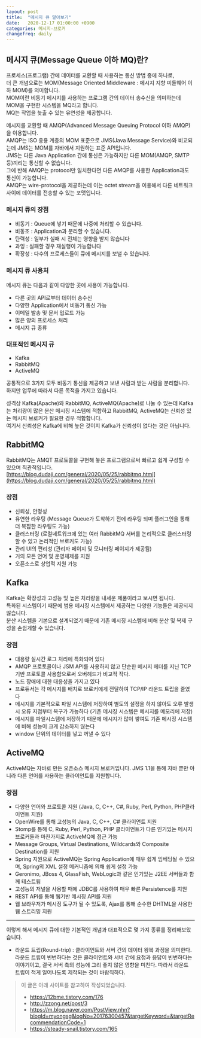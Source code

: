 ```yaml
---
layout: post
title:  "메시지 큐 알아보기"
date:   2020-12-17 01:00:00 +0900
categories: 메시지-브로커
changefreq: daily
---
```


## 메시지 큐(Message Queue 이하 MQ)란?

프로세스(프로그램) 간에 데이터를 교환할 때 사용하는 통신 방법 중에 하나로,  
더 큰 개념으로는 MOM(Message Oriented Middleware : 메시지 지향 미들웨어 이하 MOM)를 의미합니다.  
MOM이란 비동기 메시지를 사용하는 프로그램 간의 데이터 송수신을 의미하는데 MOM을 구현한 시스템을 MQ라고 합니다.  
MQ는 작업을 늦출 수 있는 유연성을 제공합니다.  
  
메시지를 교환할 때 AMQP(Advanced Message Queuing Protocol 이하 AMQP)을 이용합니다.  
AMQP는 ISO 응용 계층의 MOM 표준으로 JMS(Java Message Service)와 비교되는데 JMS는 MOM를 자바에서 지원하는 표준 API입니다.  
JMS는 다른 Java Application 간에 통신은 가능하지만 다른 MOM(AMQP, SMTP 등)끼리는 통신할 수 없습니다.  
그에 반해 AMQP는 protocol만 일치한다면 다른 AMQP를 사용한 Application과도 통신이 가능합니다.  
AMQP는 wire-protocol을 제공하는데 이는 octet stream을 이용해서 다른 네트워크 사이에 데이터를 전송할 수 있는 포맷입니다.  
 
 
### 메시지 큐의 장점

* 비동기 : Queue에 넣기 때문에 나중에 처리할 수 있습니다.
* 비동조 : Application과 분리할 수 있습니다.
* 탄력성 : 일부가 실패 시 전체는 영향을 받지 않습니다
* 과잉 : 실패할 경우 재실행이 가능합니다
* 확장성 : 다수의 프로세스들이 큐에 메시지를 보낼 수 있습니다.
 
### 메시지 큐 사용처

메시지 큐는 다음과 같이 다양한 곳에 사용이 가능합니다.

* 다른 곳의 API로부터 데이터 송수신
* 다양한 Application에서 비동기 통신 가능
* 이메일 발송 및 문서 업로드 가능
* 많은 양의 프로세스 처리
* 메시지 큐 종류

### 대표적인 메시지 큐

* Kafka
* RabbitMQ
* ActiveMQ
 
공통적으로 3가지 모두 비동기 통신을 제공하고 보낸 사람과 받는 사람을 분리합니다.  
하지만 업무에 따라서 다른 목적을 가지고 있습니다.  
 
성격상 Kafka(Apache)와 RabbitMQ, ActiveMQ(Apache)로 나눌 수 있는데 Kafka는 처리량이 많은 분산 메시징 시스템에 적합하고 RabbitMQ, ActiveMQ는 신뢰성 있는 메시지 브로커가 필요한 경우 적합합니다.  
여기서 신뢰성은 Kafka에 비해 높은 것이지 Kafka가 신뢰성이 없다는 것은 아닙니다.
 
## RabbitMQ

RabbitMQ는 AMQT 프로토콜을 구현해 놓은 프로그램으로써 빠르고 쉽게 구성할 수 있으며 직관적입니다.  
[https://blog.dudaji.com/general/2020/05/25/rabbitmq.html](https://blog.dudaji.com/general/2020/05/25/rabbitmq.html)

 
### 장점

* 신뢰성, 안정성
* 유연한 라우팅 (Message Queue가 도착하기 전에 라우팅 되며 플러그인을 통해 더 복잡한 라우팅도 가능)
* 클러스터링 (로컬네트워크에 있는 여러 RabbitMQ 서버를 논리적으로 클러스터링할 수 있고 논리적인 브로커도 가능)
* 관리 UI의 편리성 (관리자 페이지 및 모니터링 페이지가 제공됨)
* 거의 모든 언어 및 운영체제를 지원
* 오픈소스로 상업적 지원 가능
 
## Kafka

Kafka는 확장성과 고성능 및 높은 처리량을 내세운 제품이라고 보시면 됩니다.  
특화된 시스템이기 때문에 범용 메시징 시스템에서 제공하는 다양한 기능들은 제공되지 않습니다.  
분산 시스템을 기본으로 설계되었기 때문에 기존 메시징 시스템에 비해 분산 및 복제 구성을 손쉽게할 수 있습니다.
 
### 장점

* 대용량 실시간 로그 처리에 특화되어 있다
* AMQP 프로토콜이나 JSM API를 사용하지 않고 단순한 메시지 헤더를 지닌 TCP 기반 프로토콜 사용함으로써 오버헤드가 비교적 작다.
* 노드 장애에 대한 대응성을 가지고 있다
* 프로듀서는 각 메시지를 배치로 브로커에게 전달하여 TCP/IP 라운드 트립을 줄였다
* 메시지를 기본적으로 파일 시스템에 저장하여 별도의 설정을 하지 않아도 오류 발생 시 오류 지점부터 복구가 가능하다 (기존 메시징 시스템은 메시지를 메모리에 저장)
* 메시지를 파일시스템에 저장하기 때문에 메시지가 많이 쌓여도 기존 메시징 시스템에 비해 성능이 크게 감소하지 않는다
* window 단위의 데이터를 넣고 꺼낼 수 있다
 
## ActiveMQ

ActiveMQ는 자바로 만든 오픈소스 메시지 브로커입니다. JMS 1.1을 통해 자바 뿐만 아니라 다른 언어를 사용하는 클라이언트를 지원합니다.
 
### 장점

* 다양한 언어와 프로토콜 지원 (Java, C, C++, C#, Ruby, Perl, Python, PHP클라이언트 지원)
* OpenWire를 통해 고성능의 Java, C, C++, C# 클라이언트 지원
* Stomp를 통해 C, Ruby, Perl, Python, PHP 클라이언트가 다른 인기있는 메시지 브로커들과 마찬가지로 ActiveMQ에 접근 가능
* Message Groups, Virtual Destinations, Wildcards와 Composite Destination를 지원
* Spring 지원으로 ActiveMQ는 Spring Application에 매우 쉽게 임베딩될 수 있으며, Spring의 XML 설정 메커니즘에 의해 쉽게 설정 가능
* Geronimo, JBoss 4, GlassFish, WebLogic과 같은 인기있는 J2EE 서버들과 함께 테스트됨
* 고성능의 저널을 사용할 때에 JDBC를 사용하여 매우 빠른 Persistence를 지원
* REST API를 통해 웹기반 메시징 API를 지원
* 웹 브라우저가 메시징 도구가 될 수 있도록, Ajax를 통해 순수한 DHTML을 사용한 웹 스트리밍 지원  
  
  
-----
  
  
이렇게 해서 메시지 큐에 대한 기본적인 개념과 대표적으로 몇 가지 종류를 정리해보았습니다.
 
* 라운드 트립(Round-trip) : 클라이언트와 서버 간의 데이터 왕복 과정을 의미한다. 라운드 트립이 빈번하다는 것은 클라이언트와 서버 간에 요청과 응답이 빈번하다는 이야기이고, 결국 서버 측의 성능에 그리 좋지 않은 영향을 미친다. 따라서 라운드 트립이 적게 일어나도록 제작되는 것이 바람직하다.
 
> 이 글은 아래 사이트를 참고하여 작성되었습니다.  
> * https://12bme.tistory.com/176  
> * http://zzong.net/post/3  
> * https://m.blog.naver.com/PostView.nhn?blogId=myongsg&logNo=20176300457&targetKeyword=&targetRecommendationCode=1  
> * https://steady-snail.tistory.com/165  